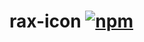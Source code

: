 # rax-icon [![npm](https://img.shields.io/npm/v/rax-icon.svg)](https://www.npmjs.com/package/rax-icon)
